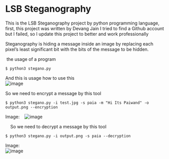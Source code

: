 # LSB Steganography   

This is the LSB Steganography project by python programming language, first, this project was written by Devang Jain I tried to find a Github account but I failed, so I update this project to better and work professionally   

Steganography is hiding a message inside an image by replacing each pixel’s least significant bit with the bits of the message to be hidden.   

 the usage of a program

```
$ python3 stegano.py
```
And this is usage how to use this   
![image](https://user-images.githubusercontent.com/69034642/161126756-19943e22-1859-4e1a-9971-208228f16e19.png)   

So we need to encrypt a message by this tool

```
$ python3 stegano.py -i test.jpg -s paia -m "Hi Its Paiwand" -o output.png --encryption
```
Image:   
![image](https://user-images.githubusercontent.com/69034642/161128957-35b7f85d-2a5e-4628-abfc-75617125af49.png)   

   
So we need to decrypt a message by this tool   
```
$ python3 stegano.py -i output.png -s paia --decryption
```

Image:   
![image](https://user-images.githubusercontent.com/69034642/161129366-86d2000d-fee0-4124-98c3-fdc5a95fac7c.png)



